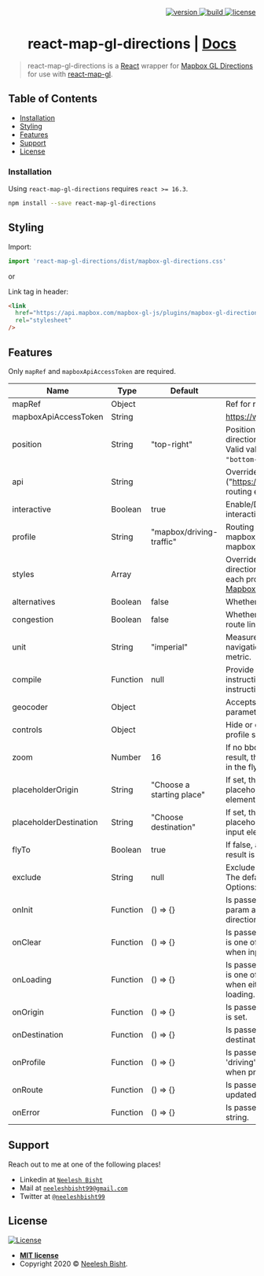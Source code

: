 <p align="right">
  <a href="https://npmjs.org/package/react-map-gl">
    <img src="https://img.shields.io/npm/v/react-map-gl.svg?style=flat-square" alt="version" />
  </a>
  <a href="https://travis-ci.com/visgl/react-map-gl">
    <img src="https://api.travis-ci.com/visgl/react-map-gl.svg?branch=master" alt="build" />
  </a>
  <a href="http://badges.mit-license.org">
    <img src="http://img.shields.io/:license-mit-blue.svg?style=flat-square" alt="license" />
  </a>
</p>

<h1 align="center">react-map-gl-directions | <a href="https://github.com/neeleshbisht99/react-map-gl-directions/blob/master/README.md">Docs</a></h1>

> react-map-gl-directions is a [React](http://facebook.github.io/react/) wrapper for
> [Mapbox GL Directions](https://github.com/mapbox/mapbox-gl-directions) for use with [react-map-gl](https://github.com/visgl/react-map-gl).

<!--
***INSERT ANOTHER GRAPHIC HERE***

[![INSERT YOUR GRAPHIC HERE](http://i.imgur.com/dt8AUb6.png)]()

- Most people will glance at your `README`, *maybe* star it, and leave
- Ergo, people should understand instantly what your project is about based on your repo

> Tips

- HAVE WHITE SPACE
- MAKE IT PRETTY
- GIFS ARE REALLY COOL
> GIF Tools

- Use <a href="http://recordit.co/" target="_blank">**Recordit**</a> to create quicks screencasts of your desktop and export them as `GIF`s.
- For terminal sessions, there's <a href="https://github.com/chjj/ttystudio" target="_blank">**ttystudio**</a> which also supports exporting `GIF`s.

**Recordit**

![Recordit GIF](http://g.recordit.co/iLN6A0vSD8.gif)

**ttystudio**

![ttystudio GIF](https://raw.githubusercontent.com/chjj/ttystudio/master/img/example.gif)

---
-->

## Table of Contents

- [Installation](#installation)
- [Styling](#styling)
- [Features](#features)
- [Support](#support)
- [License](#license)

### Installation

Using `react-map-gl-directions` requires `react >= 16.3`.

```sh
npm install --save react-map-gl-directions
```

## Styling

Import:

```js
import 'react-map-gl-directions/dist/mapbox-gl-directions.css'
```

or

Link tag in header:

```html
<link
  href="https://api.mapbox.com/mapbox-gl-js/plugins/mapbox-gl-directions/v4.0.0/mapbox-gl-directions.css"
  rel="stylesheet"
/>
```

## Features

Only `mapRef` and `mapboxApiAccessToken` are required.

| Name                   | Type     | Default                   | Description                                                                                                                                                                                               |
| ---------------------- | -------- | ------------------------- | --------------------------------------------------------------------------------------------------------------------------------------------------------------------------------------------------------- |
| mapRef                 | Object   |                           | Ref for react-map-gl map component.                                                                                                                                                                       |
| mapboxApiAccessToken   | String   |                           | https://www.mapbox.com/                                                                                                                                                                                   |
| position               | String   | "top-right"               | Position on the map to which the directions plugin control will be added. Valid values are `"top-left"`, `"top-right"`, `"bottom-left"`, and `"bottom-right"`.                                            |
| api                    | String   |                           | Override default ("https://api.mapbox.com/directions/v5/") routing endpoint url.                                                                                                                          |
| interactive            | Boolean  | true                      | Enable/Disable mouse or touch interactivity from the plugin.                                                                                                                                              |
| profile                | String   | "mapbox/driving-traffic"  | Routing profile to use. Options: mapbox/driving-traffic, mapbox/driving, mapbox/walking, mapbox/cycling.                                                                                                  |
| styles                 | Array    |                           | Override default layer properties of the directions source. Documentation for each property are specified in the <a href="https://docs.mapbox.com/mapbox-gl-js/style-spec/">Mapbox GL Style Reference</a> |
| alternatives           | Boolean  | false                     | Whether to enable alternatives.                                                                                                                                                                           |
| congestion             | Boolean  | false                     | Whether to enable congestion along the route line.                                                                                                                                                        |
| unit                   | String   | "imperial"                | Measurement system to be used in navigation instructions. Options: imperial, metric.                                                                                                                      |
| compile                | Function | null                      | Provide a custom function for generating instruction, compatible with osrm-text-instructions.                                                                                                             |
| geocoder               | Object   |                           | Accepts an object containing the query parametres as <a href="https://docs.mapbox.com/api/#search-for-places">documented here</a>.                                                                        |
| controls               | Object   |                           | Hide or display inputs, instructions and profile switch controls.                                                                                                                                         |
| zoom                   | Number   | 16                        | If no bbox exists from the geocoder result, the zoom you set here will be used in the flyTo.                                                                                                              |
| placeholderOrigin      | String   | "Choose a starting place" | If set, this text will appear as the placeholder attribute for the origin input element.                                                                                                                  |
| placeholderDestination | String   | "Choose destination"      | If set, this text will appear as the placeholder attribute for the destination input element.                                                                                                             |
| flyTo                  | Boolean  | true                      | If false, animating the map to a selected result is disabled.                                                                                                                                             |
| exclude                | String   | null                      | Exclude certain road types from routing. The default is to not exclude anything. Options: ferry, toll, motorway.                                                                                          |
| onInit                 | Function | () => {}                  | Is passed Mapbox directions instance as param and is executed after Mapbox directions plugin is initialized.                                                                                              |
| onClear                | Function | () => {}                  | Is passed `{ type: }` as a param and type is one of 'origin' or 'destination'. Fired when input is cleared.                                                                                               |
| onLoading              | Function | () => {}                  | Is passed `{ type: }` as a param and type is one of 'origin' or 'destination'. Fired when either origin or destination is loading.                                                                        |
| onOrigin               | Function | () => {}                  | Is passed `{ feature }` Fired when origin is set.                                                                                                                                                         |
| onDestination          | Function | () => {}                  | Is passed `{ feature }` Fired when destination is set.                                                                                                                                                    |
| onProfile              | Function | () => {}                  | Is passed `{ profile }` Profile is one of 'driving', 'walking', or 'cycling'. Fired when profile is set.                                                                                                  |
| onRoute                | Function | () => {}                  | Is passed `{ route }` Fired when a route is updated                                                                                                                                                       |
| onError                | Function | () => {}                  | Is passed `{ error }` as a param. Error as string.                                                                                                                                                        |

## Support

Reach out to me at one of the following places!

- Linkedin at <a href="https://www.linkedin.com/in/neelesh-bisht-398061b4/" target="_blank">`Neelesh Bisht`</a>
- Mail at <a href="mailto:neelesbisht99@gmail.com" target="_blank">`neeleshbisht99@gmail.com`</a>
- Twitter at <a href="https://twitter.com/neeleshbisht99" target="_blank">`@neeleshbisht99`</a>

## License

[![License](http://img.shields.io/:license-mit-blue.svg?style=flat-square)](http://badges.mit-license.org)

- **[MIT license](http://opensource.org/licenses/mit-license.php)**
- Copyright 2020 © <a href="https://github.com/neeleshbisht99/react-map-gl-directions" target="_blank">Neelesh Bisht</a>.
